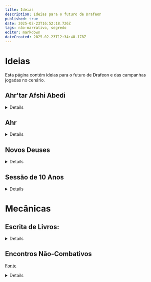 ```yaml
---
title: Ideias
description: Ideias para o futuro de Drafeon
published: true
date: 2025-02-23T16:52:18.726Z
tags: não-narrativo, segredo
editor: markdown
dateCreated: 2025-02-23T12:34:48.178Z
---
```


# Ideias
Esta página contém ideias para o futuro de Drafeon e das campanhas jogadas no cenário.

## Ahr'tar Afshi Abedi
<details>
  
Quando o grupo encontra Ahr'tar Afshin Abedi, ele os recebe com formalidade no grandioso salão de seu palácio, uma construção imponente de colunas esculpidas em serpentes e tapeçarias que retratam cenas da glória do Império Serpentinn. O Ahr'tar está sentado em um trono de marfim adornado com pedras preciosas, seu olhar frio e analítico acompanha cada movimento dos aventureiros. Ele os saúda educadamente, mas com uma postura de desconfiança velada, medindo cada palavra que diz.
  
### Direcionamentos Sutis para o Sul:

Afshin Abedi ouve atentamente quando o grupo menciona os ataques aos navios do Império Dragão e, em resposta, começa a plantar sugestões que os levem em direção ao sul, onde a esfinge Al-Haro está liderando a revolta, sem mencionar explicitamente sua oposição.

Sugerindo Interesses Mercantis: "Quanto aos ataques aos navios... Parece que os mares têm se tornado mais instáveis recentemente. Há rumores de movimentações incomuns vindo do sul, onde as rotas marítimas costumavam ser mais tranquilas. Talvez os problemas estejam ligados àqueles que buscam desestabilizar o império. Muitas vezes, onde há desordem, há interesses conflitantes."

Referências às Mudanças: "Ouvi dizer que certas figuras emergiram das sombras em algumas partes do império, particularmente em regiões mais ao sul, onde nosso controle tem sido, digamos, testado. Nossos interesses mercantis são fortes, mas não imunes às influências de forças desestabilizadoras. Talvez o que procuram esteja além dos desertos."

Notando o Declínio da Ordem: "Vocês perceberão que, embora nosso império seja vasto e poderoso, certas regiões no sul têm enfrentado dificuldades... Provavelmente resultado de agitadores externos e forças dissidentes que, sem dúvida, não apreciam nossa prosperidade. Certos indivíduos parecem inclinados a incitar conflitos."

### Explicação dos Acontecimentos da Revolta de Al-Haro (Fazendo os Ahr'tar Parecerem os Mocinhos):

Quando o grupo pergunta sobre a revolta liderada por Al-Haro, Afshin responde cuidadosamente, buscando manipular a narrativa para fazer os Ahr'tar parecerem os defensores da ordem e da paz, enquanto Al-Haro é pintada como uma vilã destruidora.

Descrevendo a Revolta com Desprezo: "Ah, Al-Haro... uma criatura ardilosa. Uma esfinge que se esconde atrás de belas palavras de liberdade e justiça, mas que na verdade não passa de uma semeadora de caos. Ela fala de libertação, mas trouxe apenas morte e desordem. Os escravos que ela liberta tornam-se seus servos fanáticos, armados com raiva e violência. Eles acreditam estar livres, mas agora seguem cegamente sua nova senhora da guerra."

Posicionando os Ahr'tar como Defensores: "Nós, os Ahr'tar, sempre buscamos o equilíbrio, manter a paz e garantir a prosperidade de nosso povo. Não somos os tiranos que ela tenta pintar. Sim, temos um sistema de castas, mas é ele que manteve o império unido e forte por gerações. A revolta dela não é sobre justiça; é sobre poder. Ela deseja ascender a algo mais do que mortal, e para isso, precisa da guerra. O que Al-Haro realmente quer é transformar este mundo em um campo de batalha, onde todos nós somos suas peças."

Inversão Moral: "Enquanto ela e seus seguidores marcham pelo império, saqueando e destruindo, nós tentamos restaurar a ordem. Esses ataques aos navios do Império Dragão? Provavelmente parte de sua tentativa de enfraquecer nossas relações com outros reinos, causar rupturas comerciais e, com isso, abrir caminho para sua própria ascensão. Al-Haro não se importa com as consequências... ela só se interessa pelo caos que pode usar a seu favor."

Afshin termina sua explicação com uma expressão de pesar calculada, como se estivesse genuinamente preocupado com a estabilidade do império. Ele insinua que o grupo pode ser útil para descobrir mais, sem direcioná-los diretamente ao conflito, mas deixando claro que a chave para compreender os ataques aos navios pode estar ligada às agitações no sul, onde a influência de Al-Haro cresce.

</details>

## Ahr

<details>

Em Ahr, o clima é de tensão silenciosa e preparação constante. Sendo a última cidade antes do deserto e próxima das linhas de conflito com os exércitos de Al-haro, a população vive em um estado de alerta constante. Patrulhas armadas aumentaram nas ruas e nas fronteiras, com guardas e milicianos prontos para impedir incursões. Conversas em mercados e tavernas giram em torno de boatos sobre batalhas recentes, de escravos libertados atacando caravanas e de cidades distantes já caídas nas mãos da esfinge e seu exército. Apesar da aparente calma que Ahr'tar Hadiya Zaresh exige da população, a preocupação com um cerco iminente está na mente de todos.

### Boatos e Aventuras em Ahr

Caçada ao Informante: Existem rumores de que agentes de Al-haro conseguiram se infiltrar em Ahr, recrutando simpatizantes entre os trabalhadores insatisfeitos e membros das castas mais baixas. Ahr'tar Hadiya Zaresh está oferecendo uma recompensa significativa para quem puder descobrir a identidade dos infiltrados e frustrar suas operações.

O Eco da Montanha: Diz-se que um grupo de rebeldes montou um esconderijo em cavernas nas montanhas ao redor de Ahr. Estas cavernas foram previamente abandonadas devido a antigas maldições e criaturas perigosas. Há uma oferta para qualquer grupo corajoso o suficiente para limpar as cavernas e verificar se os boatos são reais.

A Expedição ao Templo do Vento Perdido: Nas profundezas do deserto, distante e inacessível, fica um antigo templo onde se diz haver segredos sobre a magia da guerra e defesa. Uma expedição foi organizada para recuperar quaisquer relíquias ou armas que possam ser úteis para Ahr na luta contra Al-haro, mas não voltou. A cidade busca aventureiros para descobrir o paradeiro da expedição e retornar com artefatos que possam ajudar na guerra iminente.

Lamento das Dunas: Viajantes e mercadores dizem ouvir o som de tambores ao anoitecer, um presságio sinistro que muitos acreditam ser causado pelo avanço dos exércitos de Al-haro. O Ahr'tar está buscando aventureiros dispostos a investigar e confirmar se Al-haro está enviando tropas para emboscar caravanas nas rotas de comércio e de suprimento da cidade.

O Pacto da Serpente: Existe um rumor de que alguns altos membros do império em outras cidades estariam considerando um pacto com Al-haro para preservar seus territórios, oferecendo apoio indireto. Hadiya Zaresh teme que algum comandante de cidade vizinha já tenha traído o Império e está em busca de qualquer evidência para antecipar uma possível traição. A investigação, no entanto, deve ser conduzida em segredo.

Ahr, assim, tornou-se não apenas uma cidade em preparação para a guerra, mas um ponto de oportunidade para aventureiros em busca de recompensas, glória ou simplesmente a chance de fazer a diferença em um império à beira de conflitos.

O Ahr'tar Hadiya Zaresh, apesar de sua posição de autoridade e responsabilidade em Ahr, possui motivos claros e pragmáticos para não receber os aventureiros como convidados em seu palácio. Aqui estão alguns deles:
1. Desconfiança de Estrangeiros. Com os exércitos de Al-haro se aproximando, Hadiya Zaresh está cada vez mais desconfiada de qualquer presença estrangeira na cidade. Ela teme que os aventureiros possam ser espiões ou aliados disfarçados da esfinge, tentando infiltrar-se em Ahr para sabotar suas defesas ou causar tumulto interno.
2. Protocolo de Neutralidade Aparente. Embora Zaresh seja leal ao Império Serpentinn, ela pode estar tentando manter uma fachada de neutralidade perante o conflito civil, especialmente para estrangeiros que possam relatar suas ações. Receber aventureiros publicamente, ainda mais se eles tiverem reputação associada a uma das facções, poderia comprometer essa postura.
3. Evitar Alianças Perigosas. Os aventureiros são figuras desconhecidas com intenções incertas. Zaresh teme que oferecer hospitalidade a estranhos possa sugerir uma aliança com indivíduos que, eventualmente, possam causar mais problemas para sua governança ou para a estabilidade local.
4. Recursos Escassos e Prioridades Locais. Com o cerco iminente e as demandas de proteger a cidade, Hadiya Zaresh está economizando todos os recursos disponíveis para seus cidadãos e suas forças armadas. Oferecer hospitalidade a aventureiros seria visto como um luxo que a cidade não pode se permitir nesse momento crítico.
5. Cultura Yuan-ti e Hierarquia. No rígido sistema de castas Yuan-ti, estrangeiros são muitas vezes considerados inferiores ou como meros utilitaristas. Oferecer hospitalidade seria contra os costumes locais e poderia ser visto como um enfraquecimento de sua posição autoritária perante os cidadãos de Ahr.
6. Boatos e Percepções Locais. Com rumores constantes sobre a guerra, Zaresh teme que receber estrangeiros em seu palácio alimente boatos sobre conspirações ou traições, o que poderia enfraquecer a moral da cidade ou criar descontentamento entre seus subordinados.

Em vez de receber os aventureiros no palácio, Hadiya Zaresh pode:

- Oferecer-lhes acomodações em uma hospedaria protegida, mas simples.
- Delegar encontros com eles a um conselheiro de confiança, que agiria como intermediário.
- Testar sua lealdade, impondo uma tarefa para provar sua intenção antes de sequer considerar um convite formal.
</details>

## Novos Deuses

<details>
  
- Al-Haro: Basear em [Isperia](https://5e.tools/bestiary.html#isperia_ggr), mecânicas de ativação de outras criaturas.
- Terra: Basear em [Cradle of the Stone Scion](https://5e.tools/bestiary.html#cradle%20of%20the%20stone%20scion_bgg); Ar: Basear em [Cradle of the Cloud Scion](https://5e.tools/bestiary.html#cradle%20of%20the%20cloud%20scion_bgg); Fogo: Basear em [Cradle of the Fire Scion](https://5e.tools/bestiary.html#cradle%20of%20the%20fire%20scion_bgg); Água: Basear em [Cradle of the Frost Scion](https://5e.tools/bestiary.html#cradle%20of%20the%20frost%20scion_bgg).
- Jianyama: Basear em Maho-Tsukai Jian (Monsters of The Orient), mecânicas de imortalidade, pula de corpo em corpo, invoca novos corpos com ações lendárias, ritual para destruir.
- Lazuliel: Basear em [Empyrean](https://5e.tools/bestiary.html#empyrean_xmm), combinar mecânicas de cada um dos anteriores ou dos artefatos.

</details>
  
## Sessão de 10 Anos

<details>

Em **10/03/2028**: uma sessão onde o grupo faz pequenas missões saltando no tempo, visitando momentos marcantes da primeira campanha.

</details>
  
# Mecânicas

## Escrita de Livros:

<details>

Por capítulo, um teste de performance ou perícia relevante ao tema.

| Total do Teste | Resultado |
|-----------------------------|
| 1-5            | Desastre  |
| 6-10           | Regular   |
| 11-15          | Bom       |
| 16-20          | Ótimo     |
| >20            | Obra-prima|
{.dense}
  
</details>

## Encontros Não-Combativos

[Fonte](https://www.reddit.com/r/dndnext/comments/p38h0s/how_i_run_resource_intensive_noncombat_encounters/)

<details>

A common sentiment is that D&D 5e does not provide enough guidance for how to design and run encounters which drain the party's resources without involving combat. Because of this, many DMs struggle to create full adventuring days that aren't entirely combat. In order to address these issues at my own games, I sat down to work out what kinds of numbers to use in order to create non-combat challenges which drain the party's resources to a similar degree as combat encounters.

### Objectives & Difficulty

The most important part of any encounter is to understand what the party's objective or objectives are. In combat, this is often along the lines of "defeat the enemy", but in situations where there's nothing to hit with a sword, the objectives can become pretty diverse.

Most good non-combat challenges are made up of multiple objectives. Completing a ritual may require finding the broken pieces of a statue, repairing them, and then blessing them. In most cases, resolving an objective will require succeeding on an ability check, often with an appropriate skill or tool.

We want these checks to be challenging enough that players will consider expending resources to ensure success, but not challenging enough that a party without an appropriate resource will be extremely frustrated. I therefore choose a DC which offers a ~65% chance of success for the typical proficient character at the party's level. This means I start the DC at 13 and increase it to 14 at level 4, 16 at level 8, 18 at level 13, and 19 at level 17.

### Time & Complexity

Medium combat encounters are designed to take about 3-4 rounds on average. This is enough time to spread out some damage and allow for multiple actions and decisions from each party member without becoming too repetitive. We need our non-combat encounters to also have this kind of complexity in order to allow for meaningful choices and so we can get closer to the expected amount of resource drain. Since I want these encounters to be longer than instantaneous and the order of events is important, I need to have a way of tracking time. Luckily, we already have initiative, which I use for non-combat encounters. Often, I will just use "passive initiative" here since there's no opponent to roll against and its less obtrusive to the flow of the game.

Now that we have a turn-round structure, we can start to think about how to make the encounter actually last 4 rounds. I do this by adding complexity to the objectives. Complex objectives need more than one success in order to complete them. There are three statue parts so you need three successful Wisdom (Perception) checks, the ritual has two phases and needs two Intelligence (Religion) checks to complete, etc. Each attempt at an objective requires an action, so it will require at least two actions from the party to complete a complex objective.

So what should be the overall complexity of an encounter? Or, in other words, how many successes should be required to complete it? Its a bit hard to put an exact number to this but for a party of 4, using a DC with a 65% success chance, 8 successes will usually result in a 3-4 round encounter. Adding or subtracting 2 successes for every additional or missing party member roughly keeps you in line with this but the numbers diverge quickly. In order to calculate this for yourself, you can use a binomial distribution calculator (the number of trials is the desired number of rounds times the number of party members).

### Damage and Scene Actions

Now that I know the number of successes needed and the DC for those successes, I need to figure out what the cost of failure is. Our goal here is to absorb resources in a similar way to a combat encounter so in the vast majority of cases we want to be dealing damage to the party. But how much damage? The average damage per round that a monster threatens to put out is actually pretty linear with their CR, and doing some calculations regarding how much "effective daily HP" a typical party has (essentially, this weights hit die based on the popularity of each class and factors in hit points recovered if all HD are converted to HP) shows this is a pretty decent value to go off for draining the party's resources.

The damage per round by level formula though isn't very useful when trying to quickly balance a non-combat encounter though. Instead, I created a quick heuristic: every round of a medium non-combat encounter should threaten to deal a number of d8 worth of damage equal to 1.5 times the party's average level rounded up. This means for a party of level 4s, the encounter should threaten to deal a total of 6d8 damage each round. By threaten, I mean the actual amount of damage will probably be less than this as the party succeeds on saving throws. The damage die can be decreased to a d6 for an easier encounter, or increased to a d10 for a hard encounter, or a d12 for a deadly encounter. If there are more or less PCs, it might be necessary to increase or decrease the damage die by one size.

So how is a non-combat scenario meant to deal this damage? There are three methods, which I call "scene actions", because I think of the scene itself as a "monster":

1. Environmental. Examples include the bitter cold of a blizzard, the heat of a volcano, or the omnidirectional wail of a tortured spirit being banished. Environmental effects are like lair actions, I resolve them at the top of initiative and they affect everyone in the scene. For balance reasons, I will usually offer a saving throw that totally negates the damage from these effects. The save for all scene actions is usually the same as the DC for the objectives. I count the damage from these effects as worth double when budgeting damage for the round.

1. Consequences. Examples include overloading yourself with magical energy during a ritual, angering the gods with your heretical flub, or throwing your back out trying to move a boulder. Consequences are like the scene's reactions to the party failing at something. This most often is activated by failing an ability check though just making a specific bad decision might also trigger them. Because they result from failure, I don't usually offer any sort of saving throw against these. Because the party is expected to fail about two checks per round, I count these for double in terms of damage as well.

1. Autonomous. Examples include a piece of ceiling falling towards a player, the spirit you're trying to exorcise attempting to possess someone, or a lava geyser shooting in a random direction. These work like legendary actions for the scene and there can be anywhere between none and a number equal to the amount of PCs. These serve to change the conditions of the encounter over the course of the round and are a great way to spend left over damage die from your budget for the round. These almost always have some sort of saving throw attached to take half damage / negate the effect.

On top of dealing damage, scene actions can also have additional effects that serve to make the encounter more interesting. A consequence or autonomous action might make a certain check more difficult for the turn, or an environmental effect might evolve as the encounter goes on. Billowing smoke in a house fire might make perception checks more difficult as it builds and the heat might become more intense. Falling rubble might change a Charisma check to rally a scared child to a Strength check to pull their unconscious bodies from the rubble.

### Extras

This framework is intentionally bare bones. Its meant to offer guidelines for running all sorts of encounters and can be hacked to improvise most kinds of challenges that you want to be more substantial than a single skill check. There's a few add-ons that I like to break out often:

- Rites. A rite is a special kind of objective that represents some sort of mystical process. Players can expend a spell slot after they see the result of their ability check to resolve this objective and add twice the spell slot's level. In addition, a rite can have a "bypass level" that grants an automatic success if a spell slot of at least that level is used. I will usually add to the DC based on the party's spell slots in order to encourage using this option.

- Exertions. An exertion is a physical task that can be enhanced by working yourself harder. Players can expend a hit die and roll it to add to the result after seeing their ability check. I'll usually add 5 to the DC here, this gives martials an inherent advantage on the check.

- Auxiliary Checks. Instead of allowing for the help action on resolving an objective, I will usually offer auxiliary checks. A PC can attempt an action that, while helpful, doesn't directly progress the objectives. This action will usually give advantage to everyone who attempts the target objective until the start of the helper's next turn if its successful. If it fails, it risks consequences, though usually I just make the consequence everyone has disadvantage instead of advantage. I will usually try to make these checks appeal to very different builds than the main check, to foster teamwork.

- Floating Successes. Sometimes you want the party to be able to choose which checks to focus on, in that case, you can use floating successes. In this variant, the scene requires a certain number of successes that can be contributed by succeeding on any objective. Often, each objective will still have a minimum number of successes. An example might be fortifying a house from a zombie horde; boarding windows and placing wards are both equally effective as long as you set up enough.

### Example Case
**Exorcising a Intangible Poltergeist.**
*Level 4 party (DC 14, 6d8 damage / round)*

**Objectives:** Learn the ghost's unfinished business with Wisdom (Insight); Help the ghost come to terms with their death using Charisma (Persuasion); Perform a funeral rite to help them on their way using Intelligence (Religion). Each objective requires 2 successes and there are 2 floating successes that can be contributed by anything.

**Auxiliary Checks:** Finding the ghost's beloved locket with Wisdom (Perception) will help them come to terms; Tearing up the floorboards with Strength (Carpenter's Tools) to find their hidden body will be helpful to the funeral (exertion).

A PC that fails to locate the locket will find a painful memento instead, granting disadvantage on the Charisma check while failing to tear up the floorboards properly is just distracting to the funeral, likewise granting disadvantage.

**Environmental Effects:** The ghost lets out a mournful wail. Everyone must succeed on a Wisdom saving throw or take 1d8 psychic damage and become unsettled until the next time this environmental effect is used. An unsettled creature subtracts 1d4 from their Wisdom and Charisma ability checks.

**Consequences:** The ghost lashes out at those trying to help it, whenever a PC fails an objective the ghost will drain their life force for 1d8 necrotic damage and reduce their maximum hit points by the amount of damage dealt until the next time they short rest.

**Autonomous Effects:** Three autonomous effects happen each round, each at the end of a PCs turn.

1. A cold spot fills a PC with a deathly chill. They must succeed on a Constitution saving throw or take 1d8 cold damage and have their movement halved for that round (potentially making it difficult to maintain line of sight with the spirit)

1. The ghost flings an object in a line, the first person in that line must succeed on a Dexterity saving throw or take 1d8 bludgeoning damage. If the first person succeeds, the next person must make the saving throw as well, and so on until the object hits a wall.

1. The ghost attempts to temporarily possess a target. They must succeed on a Charisma saving throw or become possessed. During their next turn, the ghost will force them to use their movement and available actions to move towards the roof. The PC is otherwise incapacitated. If the ghost manages to possess a PC for two rounds in a row, they will jump off the roof with them, resulting in fall damage as normal.

### Final Notes

As I said, there's a lot you can do with this system, you can add monsters on top of it to make a hybrid combat / non-combat scenario, you can abstract travel through dangerous areas with it, you can even use it to make a streamlined, alternative combat system! There aren't any significant breaks from RAW in the base system so I think most tables can use something similar without much issue. Hopefully, you find this description helpful in running your own non-combat encounters.

A limitation of this system is that it doesn't work well for social encounters. Instead, for those, I would suggest using something more similar to 4e's Skill Challenges, where the entire task is a failure after a certain number of failures. In that case though, I would suggest you not use their 3 failures cut-off as it resulted in failure more often than not. Instead, I suggest only counting failures on objectives towards this limit and raising the failure count to be 75% of the number of successes needed (ie, 6 failures or 8 successes, whichever comes first). These encounters should drain disproportionate amounts of resources other than HP (gold, time, social capital, favors, etc.)

### TL;DR

- Non-combat encounters can use rounds like combat.
- Requiring a total of 2 successful ability checks per PC results in a good number of rounds (3-4).
- The DC of checks depends on the average level of the party (13 starting at 1st level, 14 starting at 4th, 16 starting at 8th, 18 starting at 13th, and 19 starting at 17th).
- The encounter should deal damage to the party based on their level, threatening a number of d8s equal to 1.5 times their average level each round.
- You can think of non-combat encounters as encounters with a single, legendary monster with legendary actions, a lair action, and many reactions. Use these actions to damage your party and change the conditions of the encounter.

</details>